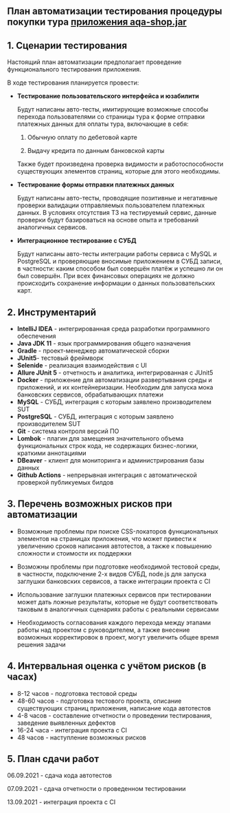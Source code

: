 ## План автоматизации тестирования процедуры покупки тура [приложения aqa-shop.jar](https://github.com/netology-code/qa-diploma#%D0%BE%D0%BF%D0%B8%D1%81%D0%B0%D0%BD%D0%B8%D0%B5-%D0%BF%D1%80%D0%B8%D0%BB%D0%BE%D0%B6%D0%B5%D0%BD%D0%B8%D1%8F)

## 1. Сценарии тестирования

Настоящий план автоматизации предполагает проведение функционального тестирования приложения.

В ходе тестирования планируется провести:

- **Тестирование пользовательского интерфейса и юзабилити**


  Будут написаны авто-тесты, имитирующие возможные способы перехода пользователями со страницы тура
  к форме отправки платежных данных для оплаты тура, включающие в себя:
  

  1. Обычную оплату по дебетовой карте

  2. Выдачу кредита по данным банковской карты
  
  Также будет произведена проверка видимости и работоспособности
  существующих элементов страниц, которые для этого необходимы.

  
- **Тестирование формы отправки платежных данных**


  Будут написаны авто-тесты, проводящие позитивные и негативные проверки валидации отправляемых пользователем платежных данных.
  В условиях отсутствия ТЗ на тестируемый сервис, данные проверки будут базироваться на основе опыта
  и требований аналогичных сервисов.

- **Интеграционное тестирование с СУБД**


  Будут написаны авто-тесты интеграции работы сервиса с MySQL и PostgreSQL и проверяющие вносимые приложением в СУБД записи, 
  в частности:
  каким способом был совершён платёж и успешно ли он был совершён. При всех финансовых операциях 
  не должно происходить сохранение информации о данных пользовательских карт.


## 2. Инструментарий

- **IntelliJ IDEA** - интегрированная среда разработки программного обеспечения
- **Java JDK 11** - язык программирования общего назначения
- **Gradle** - проект-менеджер автоматической сборки
- **JUnit5**- тестовый фреймворк
- **Selenide** - реализация взаимодействия с UI
- **Allure JUnit 5** - отчетность и аналитика, интегрированная с JUnit5
- **Docker** - приложение для автоматизации развертывания среды и приложений, и их контейнеризации.
  Необходим для запуска мока банковских сервисов, обрабатывающих платежи
- **MySQL** - СУБД, интеграция с которым заявлено производителем SUT
- **PostgreSQL** - СУБД, интеграция с которым заявлено производителем SUT
- **Git** - система контроля версий ПО
- **Lombok** - плагин для замещения значительного объема функциональных строк кода, не содержащих бизнес-логики, краткими аннотациями
- **DBeaver** - клиент для мониторинга и администрирования базы данных
- **Github Actions** - непрерывная интеграция с автоматической проверкой публикуемых билдов

## 3. Перечень возможных рисков при автоматизации

- Возможные проблемы при поиске CSS-локаторов функциональных элементов на страницах приложения, что может привести
  к увеличению сроков написания автотестов, а также к повышению сложности и стоимости их поддержки
  
  
- Возможны проблемы при подготовке необходимой тестовой среды, в частности, подключение 2-х видов СУБД,
  node.js для запуска заглушки банковских сервисов, а также интеграции проекта с CI
  

- Использование заглушки платежных сервисов при тестировании может дать ложные результаты, которые не будут соответствовать
  таковым в аналогичных сценариях работы с реальными сервисами
  

- Необходимость согласования каждого перехода между этапами работы над проектом с руководителем, 
  а также внесение возможных корректировок в проект, могут увеличить общее время решения задачи

## 4. Интервальная оценка с учётом рисков (в часах)

- 8-12 часов - подготовка тестовой среды
- 48-60 часов - подготовка тестового проекта, описание существующих страниц приложения, написание кода автотестов  
- 4-8 часов - составление отчетности о проведении тестирования, заведение выявленных дефектов
- 16-24 часа - интеграция проекта с CI  
- 48 часов - наступление возможных рисков

## 5. План сдачи работ 

06.09.2021 - сдача кода автотестов

07.09.2021 - сдача отчетности о проведенном тестировании

13.09.2021 - интеграция проекта с CI 



